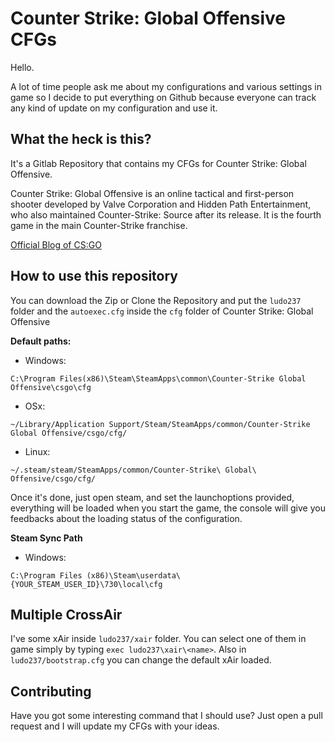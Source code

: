 # Counter Strike: Global Offensive CFGs

Hello.

A lot of time people ask me about my configurations and various settings in game so I decide to put everything on Github because everyone can track any kind of update on my configuration and use it.

## What the heck is this?

It's a Gitlab Repository that contains my CFGs for Counter Strike: Global Offensive.

Counter Strike: Global Offensive is an online tactical and first-person shooter developed by Valve Corporation and Hidden Path Entertainment, who also maintained Counter-Strike: Source after its release. It is the fourth game in the main Counter-Strike franchise.

[Official Blog of CS:GO](http://blog.counter-strike.net)


## How to use this repository

You can download the Zip or Clone the Repository and put the `ludo237` folder and the `autoexec.cfg` inside the `cfg` folder of Counter Strike: Global Offensive

**Default paths:**

* Windows:

`C:\Program Files(x86)\Steam\SteamApps\common\Counter-Strike Global Offensive\csgo\cfg`

* OSx:

`~/Library/Application Support/Steam/SteamApps/common/Counter-Strike Global Offensive/csgo/cfg/`

* Linux:

`~/.steam/steam/SteamApps/common/Counter-Strike\ Global\ Offensive/csgo/cfg/`

Once it's done, just open steam, and set the launchoptions provided, everything will be loaded when you start the game, the console will give you feedbacks about the loading status of the configuration.

**Steam Sync Path**

* Windows:

`C:\Program Files (x86)\Steam\userdata\{YOUR_STEAM_USER_ID}\730\local\cfg`

## Multiple CrossAir

I've some xAir inside `ludo237/xair` folder. You can select one of them in game simply by typing `exec ludo237\xair\<name>`. Also in `ludo237/bootstrap.cfg` you can change the default xAir loaded.

## Contributing

Have you got some interesting command that I should use? Just open a pull request and I will update my CFGs with your ideas.
